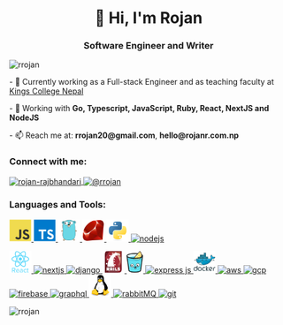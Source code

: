 <h1 align="center">👋 Hi, I'm Rojan</h1>
<h3 align="center">Software Engineer and Writer</h3>
<p align="left">
  <img src="https://komarev.com/ghpvc/?username=rrojan&label=Profile%20views&color=0e75b6&style=flat" alt="rrojan" />
</p>
<p>- 🔭 Currently working as a Full-stack Engineer and as teaching faculty at <a href="https://kingscollege.edu.np">Kings College Nepal</a></p>
<p>- 💬 Working with <b>Go, Typescript, JavaScript, Ruby, React, NextJS and NodeJS</b> </p>
<p>- 📫 Reach me at: <b>rrojan20@gmail.com</b>, <b>hello@rojanr.com.np</b></p>

<h3 align="left">Connect with me:</h3>
<p align="left">
  <a href="https://linkedin.com/in/rojan-rajbhandari" target="blank">
    <img align="center" src="https://raw.githubusercontent.com/rahuldkjain/github-profile-readme-generator/master/src/images/icons/Social/linked-in-alt.svg" alt="rojan-rajbhandari" height="30" width="40" />
  </a>
  <a href="https://medium.com/@rrojan" target="blank">
    <img align="center" src="https://raw.githubusercontent.com/rahuldkjain/github-profile-readme-generator/master/src/images/icons/Social/medium.svg" alt="@rrojan" height="30" width="40" />
  </a>
</p>

<h3 align="left">Languages and Tools:</h3>
<p align="left">
  <a href="https://developer.mozilla.org/en-US/docs/Web/JavaScript" target="_blank" rel="noreferrer">
    <img src="https://raw.githubusercontent.com/devicons/devicon/master/icons/javascript/javascript-original.svg" alt="javascript" width="40" height="40" />
  </a>
  <a href="https://www.typescriptlang.org/" target="_blank" rel="noreferrer">
    <img src="https://raw.githubusercontent.com/devicons/devicon/master/icons/typescript/typescript-original.svg" alt="typescript" width="40" height="40" />
  </a>
  <a href="https://golang.org" target="_blank" rel="noreferrer">
    <img src="https://raw.githubusercontent.com/devicons/devicon/master/icons/go/go-original.svg" alt="go" width="40" height="40" />
  </a>
  <a href="https://www.ruby-lang.org/en/" target="_blank" rel="noreferrer">
    <img src="https://raw.githubusercontent.com/devicons/devicon/master/icons/ruby/ruby-original.svg" alt="ruby" width="40" height="40" />
  </a>
  <a href="https://www.python.org" target="_blank" rel="noreferrer">
    <img src="https://raw.githubusercontent.com/devicons/devicon/master/icons/python/python-original.svg" alt="python" width="40" height="40" />
  </a>
  <a href="https://nodejs.org" target="_blank" rel="noreferrer">
    <img src="https://cdn.freebiesupply.com/logos/large/2x/nodejs-1-logo-png-transparent.png" alt="nodejs" width="40" height="24" />
  </a>
</p>
<p align="left">
  <a href="https://reactjs.org/" target="_blank" rel="noreferrer">
    <img src="https://raw.githubusercontent.com/devicons/devicon/master/icons/react/react-original-wordmark.svg" alt="react" width="40" height="40" />
  </a>
  <a href="https://nextjs.org/" target="_blank" rel="noreferrer">
    <img src="https://miro.medium.com/max/1400/1*iXsCHAHPN7xFAWuuWjE6-Q.png" alt="nextjs" width="40" height="40" />
  </a>
  <a href="https://www.djangoproject.com/" target="_blank" rel="noreferrer">
    <img src="https://cdn.worldvectorlogo.com/logos/django.svg" alt="django" width="40" height="40" />
  </a>
  <a href="https://rubyonrails.org" target="_blank" rel="noreferrer">
    <img src="https://raw.githubusercontent.com/devicons/devicon/master/icons/rails/rails-original-wordmark.svg" alt="rails" width="40" height="40" />
  </a>
  <a href="https://gin-gonic.com/" target="_blank" rel="noreferrer">
    <img src="https://raw.githubusercontent.com/gin-gonic/logo/master/color.png" alt="gin framework" width="30" height="40" />
  </a>
  <a href="https://expressjs.com/" target="_blank" rel="noreferrer">
    <img src="https://adware-technologies.s3.amazonaws.com/uploads/technology/thumbnail/20/express-js.png" alt="express js" width="40" height="40" />
  </a>
  <a href="https://www.docker.com/" target="_blank" rel="noreferrer">
    <img src="https://raw.githubusercontent.com/devicons/devicon/master/icons/docker/docker-original-wordmark.svg" alt="docker" width="40" height="40" />
  </a>
  <a href="https://aws.amazon.com" target="_blank" rel="noreferrer">
    <img src="https://www.svgrepo.com/show/331300/aws.svg" alt="aws" width="40" height="40" />
  </a>
  <a href="https://cloud.google.com" target="_blank" rel="noreferrer">
    <img src="https://www.vectorlogo.zone/logos/google_cloud/google_cloud-icon.svg" alt="gcp" width="40" height="40" />
  </a>
  <a href="https://firebase.google.com/" target="_blank" rel="noreferrer">
    <img src="https://www.vectorlogo.zone/logos/firebase/firebase-icon.svg" alt="firebase" width="40" height="40" />
  </a>
  <a href="https://graphql.org" target="_blank" rel="noreferrer">
    <img src="https://www.vectorlogo.zone/logos/graphql/graphql-icon.svg" alt="graphql" width="40" height="40" />
  </a>
  <a href="https://www.linux.org/" target="_blank" rel="noreferrer">
    <img src="https://raw.githubusercontent.com/devicons/devicon/master/icons/linux/linux-original.svg" alt="linux" width="40" height="40" />
  </a>
  <a href="https://www.rabbitmq.com" target="_blank" rel="noreferrer">
    <img src="https://www.vectorlogo.zone/logos/rabbitmq/rabbitmq-icon.svg" alt="rabbitMQ" width="40" height="40" />
  </a>
  <a href="https://git-scm.com/" target="_blank" rel="noreferrer">
    <img src="https://www.vectorlogo.zone/logos/git-scm/git-scm-icon.svg" alt="git" width="40" height="40" />
  </a>
</p>
<p>
  <img align="center" src="https://github-readme-stats.vercel.app/api/top-langs?username=rrojan&show_icons=true&theme=dark&locale=en&layout=compact" alt="rrojan" />
</p>

